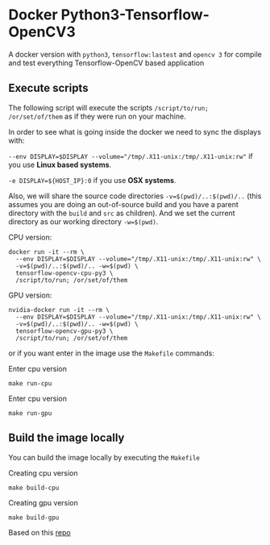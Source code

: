 # Docker Python3-Tensorflow-OpenCV3

A docker version with `python3`, `tensorflow:lastest` and `opencv 3` for compile and test everything Tensorflow-OpenCV based application

## Execute scripts

The following script will execute the scripts `/script/to/run; /or/set/of/them` as if they were run on your machine.

In order to see what is going inside the docker we need to sync the displays with:

`--env DISPLAY=$DISPLAY --volume="/tmp/.X11-unix:/tmp/.X11-unix:rw"` if you use **Linux based systems**.

`-e DISPLAY=${HOST_IP}:0` if you use **OSX systems**.


Also, we will share the source code directories `-v=$(pwd)/..:$(pwd)/..` (this assumes you are doing an out-of-source build and you have a parent directory with the `build` and `src` as children). And we set the current directory as our working directory `-w=$(pwd)`.

CPU version:

    docker run -it --rm \
      --env DISPLAY=$DISPLAY --volume="/tmp/.X11-unix:/tmp/.X11-unix:rw" \
      -v=$(pwd)/..:$(pwd)/.. -w=$(pwd) \
      tensorflow-opencv-cpu-py3 \
      /script/to/run; /or/set/of/them

GPU version:

    nvidia-docker run -it --rm \
      --env DISPLAY=$DISPLAY --volume="/tmp/.X11-unix:/tmp/.X11-unix:rw" \
      -v=$(pwd)/..:$(pwd)/.. -w=$(pwd) \
      tensorflow-opencv-gpu-py3 \
      /script/to/run; /or/set/of/them

or if you want enter in the image use the   `Makefile` commands:

Enter cpu version

    make run-cpu

Enter cpu version

    make run-gpu


## Build the image locally

You can build the image locally by executing the `Makefile`

Creating cpu version

    make build-cpu

Creating gpu version

    make build-gpu


Based on this [repo](https://github.com/adinriv/docker-opencv)

